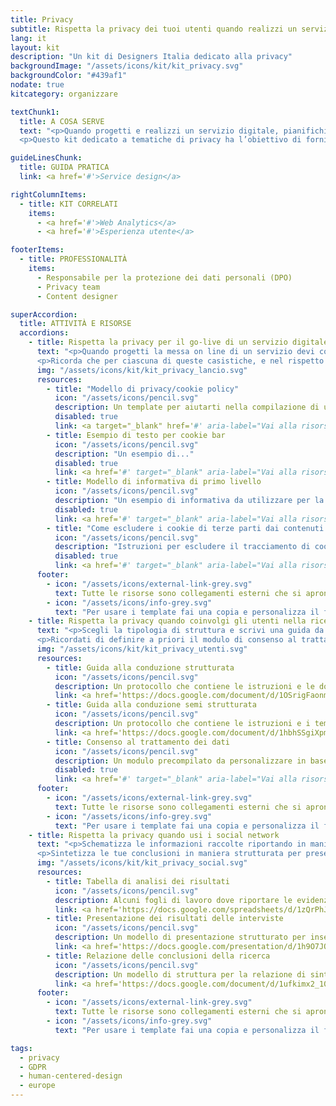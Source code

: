 ```yaml
---
title: Privacy
subtitle: Rispetta la privacy dei tuoi utenti quando realizzi un servizio digitale
lang: it
layout: kit
description: "Un kit di Designers Italia dedicato alla privacy"
backgroundImage: "/assets/icons/kit/kit_privacy.svg"
backgroundColor: "#439af1"
nodate: true
kitcategory: organizzare

textChunk1:
  title: A COSA SERVE
  text: "<p>Quando progetti e realizzi un servizio digitale, pianifichi l’invio di una newsletter, decidi di eseguire una ricerca sugli utenti o un test di usabilità, devi sempre tenere conto di quali categorie di informazioni stai raccogliendo e conservando, e trattare ognuna di queste nel rispetto della normativa privacy in vigore. L’utilizzo da parte di un ente pubblico di dati personali è soggetto a norme specifiche (es. GDPR, Codice Privacy), e il diritto alla protezione dei dati personali è un diritto e libertà fondamentale degli utenti.</p>
  <p>Questo kit dedicato a tematiche di privacy ha l’obiettivo di fornirti informazioni e modelli utili per aiutarti a trattare correttamente i dati personali riferiti ad alcuni dei principali casi d'uso che dovrai gestire progettando e realizzando un servizio digitale.</p>"

guideLinesChunk:
  title: GUIDA PRATICA
  link: <a href='#'>Service design</a>

rightColumnItems:
  - title: KIT CORRELATI
    items:
      - <a href='#'>Web Analytics</a>
      - <a href='#'>Esperienza utente</a>

footerItems:
  - title: PROFESSIONALITÀ
    items:
      - Responsabile per la protezione dei dati personali (DPO)
      - Privacy team
      - Content designer

superAccordion:
  title: ATTIVITÀ E RISORSE
  accordions:
    - title: Rispetta la privacy per il go-live di un servizio digitale
      text: "<p>Quando progetti la messa on line di un servizio devi considerare se le funzionalità che intendi offrire ai tuoi utenti comportano la raccolta e l’utilizzo di dati personali (art.4, punto 1 del GDPR). Tra le casistiche più frequenti che richiedono un trattamento di dati personali ti ricordiamo: l’invio di una newsletter, la registrazione/sottoscrizione mediante compilazione di un form, la presenza di una sezione <em>Contatti</em>, la ricezione di candidature, la gestione dei cookie, ecc.</p>
      <p>Ricorda che per ciascuna di queste casistiche, e nel rispetto del principio di minimizzazione, ti è consentito richiedere esclusivamente i dati strettamente necessari all’erogazione del servizio.</p>"
      img: "/assets/icons/kit/kit_privacy_lancio.svg"
      resources:
        - title: "Modello di privacy/cookie policy"
          icon: "/assets/icons/pencil.svg"
          description: Un template per aiutarti nella compilazione di una privacy/cookie policy adeguata per il tuo servizio
          disabled: true
          link: <a target="_blank" href='#' aria-label="Vai alla risorsa (link esterno)" >Vai alla risorsa</a>
        - title: Esempio di testo per cookie bar
          icon: "/assets/icons/pencil.svg"
          description: "Un esempio di..."
          disabled: true
          link: <a href='#' target="_blank" aria-label="Vai alla risorsa (link esterno)" >Vai alla risorsa</a>
        - title: Modello di informativa di primo livello
          icon: "/assets/icons/pencil.svg"
          description: "Un esempio di informativa da utilizzare per la compilazione di un form o l'invio di una newsletter"
          disabled: true
          link: <a href='#' target="_blank" aria-label="Vai alla risorsa (link esterno)" >Vai alla risorsa</a>
        - title: "Come escludere i cookie di terze parti dai contenuti multimediali in embed"
          icon: "/assets/icons/pencil.svg"
          description: "Istruzioni per escludere il tracciamento di cookie di terze parti dai contenuti multimediali embeddati "
          disabled: true
          link: <a href='#' target="_blank" aria-label="Vai alla risorsa (link esterno)" >Vai alla risorsa</a>
      footer:
        - icon: "/assets/icons/external-link-grey.svg"
          text: Tutte le risorse sono collegamenti esterni che si aprono in una nuova finestra.
        - icon: "/assets/icons/info-grey.svg"
          text: "Per usare i template fai una copia e personalizza il file: trovi le istruzioni nella prima pagina della risorsa."
    - title: Rispetta la privacy quando coinvolgi gli utenti nella ricerca
      text: "<p>Scegli la tipologia di struttura e scrivi una guida da seguire per mantenere il focus e massimizzare l’utilità della conversazione, defininendo i macro temi da affrontare e le rispettiva domande. Organizza i temi in modo da far emergere il rapporto dell'intervistato con il digitale e con il servizio pubblico, per poi affrontare la sua percezione e le relative esigenze in termini di esperienza d'uso, raccogliendo informazioni sulle aspettative.</p>
      <p>Ricordati di definire a priori il modulo di consenso al trattamento dei dati per garantire la privacy dei partecipanti.</p>"
      img: "/assets/icons/kit/kit_privacy_utenti.svg"
      resources:
        - title: Guida alla conduzione strutturata
          icon: "/assets/icons/pencil.svg"
          description: Un protocollo che contiene le istruzioni e le domande aperte da chiedere durante l'intervista
          link: <a href='https://docs.google.com/document/d/1OSrigFaonmGj_3t-OvNZ2uuA-RIpnjGLv2dNkwexI5E/edit?usp=sharing' target="_blank" aria-label="Vai alla risorsa (link esterno)" >Vai alla risorsa</a>
        - title: Guida alla conduzione semi strutturata
          icon: "/assets/icons/pencil.svg"
          description: Un protocollo che contiene le istruzioni e i temi chiave da trattare durante l'intervista
          link: <a href='https://docs.google.com/document/d/1hbhSSgiXpmN8TrrJIeXhFvER08ZSpY9RiAp1n-NsAB0/edit?usp=sharing' target="_blank" aria-label="Vai alla risorsa (link esterno)" >Vai alla risorsa</a>
        - title: Consenso al trattamento dei dati
          icon: "/assets/icons/pencil.svg"
          description: Un modulo precompilato da personalizzare in base alla ricerca e far firmare prima dell'intervista
          disabled: true
          link: <a href='#' target="_blank" aria-label="Vai alla risorsa (link esterno)" >Vai alla risorsa</a>
      footer:
        - icon: "/assets/icons/external-link-grey.svg"
          text: Tutte le risorse sono collegamenti esterni che si aprono in una nuova finestra.
        - icon: "/assets/icons/info-grey.svg"
          text: "Per usare i template fai una copia e personalizza il file: trovi le istruzioni nella prima pagina della risorsa."
    - title: Rispetta la privacy quando usi i social network
      text: "<p>Schematizza le informazioni raccolte riportando in maniera sintetica i resoconti verbali dei partecipanti per analizzarli sotto diversi punti di vista e sintetizzarli. Categorizza e classifica le evidenze per poi rielaborarle in maniera trasversale e identificare tematiche rilevanti rispetto agli obiettivi della ricerca.</p>
      <p>Sintetizza le tue conclusioni in maniera strutturata per presentarle agli altri stakeholder di progetto e produrre una relazione ad-hoc.</p>"
      img: "/assets/icons/kit/kit_privacy_social.svg"
      resources:
        - title: Tabella di analisi dei risultati
          icon: "/assets/icons/pencil.svg"
          description: Alcuni fogli di lavoro dove riportare le evidenze delle interviste per elaborare le conclusioni
          link: <a href='https://docs.google.com/spreadsheets/d/1zQrPhJIl0deg8YHbm87Y7GvCbDwxBNO1OIA33DYWsXE/edit?usp=sharing' target="_blank" aria-label="Vai alla risorsa (link esterno)" >Vai alla risorsa</a>
        - title: Presentazione dei risultati delle interviste
          icon: "/assets/icons/pencil.svg"
          description: Un modello di presentazione strutturato per inserire i risultati delle interviste
          link: <a href='https://docs.google.com/presentation/d/1h9O7JOPhye95nZ2f4zDdzVrtVPmpry6yRH-5R9Y_bEg/edit?usp=sharing' target="_blank" aria-label="Vai alla risorsa (link esterno)" >Vai alla risorsa</a>
        - title: Relazione delle conclusioni della ricerca
          icon: "/assets/icons/pencil.svg"
          description: Un modello di struttura per la relazione di sintesi dei risultati delle interviste
          link: <a href='https://docs.google.com/document/d/1ufkimx2_10Qe4APacfcI6vjoPbMpPwltC2-2MUpUckA/edit?usp=sharing' target="_blank" aria-label="Vai alla risorsa (link esterno)" >Vai alla risorsa</a>
      footer:
        - icon: "/assets/icons/external-link-grey.svg"
          text: Tutte le risorse sono collegamenti esterni che si aprono in una nuova finestra.
        - icon: "/assets/icons/info-grey.svg"
          text: "Per usare i template fai una copia e personalizza il file: trovi le istruzioni nella prima pagina della risorsa."

tags:
  - privacy
  - GDPR
  - human-centered-design
  - europe
---
```

